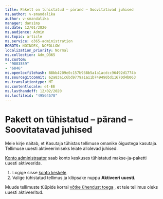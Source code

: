 ```yaml
---
title: Pakett on tühistatud – pärand – Soovitatavad juhised
ms.author: v-smandalika
author: v-smandalika
manager: dansimp
ms.date: 12/01/2020
ms.audience: Admin
ms.topic: article
ms.service: o365-administration
ROBOTS: NOINDEX, NOFOLLOW
localization_priority: Normal
ms.collection: Adm_O365
ms.custom:
- "9003559"
- "6846"
ms.openlocfilehash: 88bb4209e0c157b938b5a1a1acdcc96492d1774b
ms.sourcegitcommit: 62a83a1c6bd9779a1a11b749490bd11670d4b063
ms.translationtype: MT
ms.contentlocale: et-EE
ms.lasthandoff: 12/02/2020
ms.locfileid: "49564578"
---
```

# <a name="subscription-cancelled---legacy---recommended-steps"></a>Pakett on tühistatud – pärand – Soovitatavad juhised

Meie kirje näitab, et Kasutaja tühistas tellimuse omanike õigustega kasutaja. Tellimuse uuesti aktiveerimiseks leiate allolevad juhised.

[Konto administraator](https://docs.microsoft.com/azure/cost-management-billing/manage/billing-subscription-transfer?WT.mc_id=Portal-Microsoft_Azure_Support#whoisaa) saab konto keskuses tühistatud makse-ja-paketti uuesti aktiveerida.

1. Logige sisse [konto keskele](https://account.azure.com/Subscriptions).
2. Valige tühistatud tellimus ja klõpsake nuppu **Aktiveeri uuesti**.

Muude tellimuste tüüpide korral [võtke ühendust toega](https://ms.portal.azure.com/#blade/Microsoft_Azure_Support/HelpAndSupportBlade/overview) , et teie tellimus oleks uuesti aktiveeritud.

